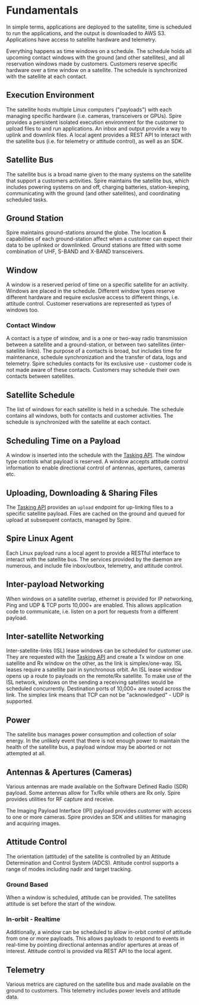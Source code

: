 # Fundamentals

In simple terms, applications are deployed to the satellite, time is scheduled to run the applications, and the output is downloaded to AWS S3. Applications have access to satellite hardware and telemetry.

Everything happens as time windows on a schedule. The schedule holds all upcoming contact windows with the ground (and other satellites), and all reservation windows made by customers. Customers reserve specific hardware over a time window on a satellite. The schedule is synchronized with the satellite at each contact.


## Execution Environment
The satellite hosts multiple Linux computers ("payloads") with each managing specific hardware (i.e. cameras, transceivers or GPUs). Spire provides a persistent isolated execution environment for the customer to upload files to and run applications. An inbox and output provide a way to uplink and downlink files. A local agent provides a REST API to interact with the satellite bus (i.e. for telemetry or attitude control), as well as an SDK. 


## Satellite Bus
The satellite bus is a broad name given to the many systems on the satellite that support a customers activities.  Spire maintains the satellite bus, which includes powering systems on and off, charging batteries, station-keeping, communicating with the ground (and other satellites), and coordinating scheduled tasks. 


## Ground Station
Spire maintains ground-stations around the globe. The location & capabilities of each ground-station affect when a customer can expect their data to be uplinked or downlinked. Ground stations are fitted with some combination of UHF, S-BAND and X-BAND transceivers.


## Window
A window is a reserved period of time on a specific satellite for an activity. Windows are placed in the schedule. Different window types reserve different hardware and require exclusive access to different things, i.e. attitude control. Customer reservations are represented as types of windows too.


### Contact Window
A contact is a type of window, and is a one or two-way radio transmission between a satellite and a ground-station, or between two satellites (inter-satellite links). The purpose of a contacts is broad, but includes time for maintenance, schedule synchronization and the transfer of data, logs and telemetry. Spire schedules contacts for its exclusive use - customer code is not made aware of these contacts. Customers may schedule their own contacts between satellites. 


## Satellite Schedule
The list of windows for each satellite is held in a schedule. The schedule contains all windows, both for contacts and customer activities. The schedule is synchronized with the satellite at each contact. 


## Scheduling Time on a Payload
A window is inserted into the schedule with the [Tasking API](). The window type controls what payload is reserved. A window accepts attitude control information to enable directional control of antennas, apertures, cameras etc. 


## Uploading, Downloading & Sharing Files
The [Tasking API]() provides an `upload` endpoint for up-linking files to a specific satellite payload. Files are cached on the ground and queued for upload at subsequent contacts, managed by Spire.


## Spire Linux Agent
Each Linux payload runs a local agent to provide a RESTful interface to interact with the satellite bus. The services provided by the daemon are numerous, and include file inbox/outbox, telemetry, and attitude control.


## Inter-payload Networking
When windows on a satellite overlap, ethernet is provided for IP networking, Ping and UDP & TCP ports 10,000+ are enabled. This allows application code to communicate, i.e. listen on a port for requests from a different payload.


## Inter-satellite Networking
Inter-satellite-links (ISL) lease windows can be scheduled for customer use. They are requested with the [Tasking API]() and create a Tx window on one satellite and Rx window on the other, as the link is simplex/one-way. ISL leases require a satellite pair in synchronous orbit.  An ISL lease window opens up a route to payloads on the remote/Rx satellite. To make use of the ISL network, windows on the sending a receiving satellites would be scheduled concurrently. Destination ports of 10,000+ are routed across the link. The simplex link means that TCP can not be "acknowledged" - UDP is supported.


## Power
The satellite bus manages power consumption and collection of solar energy. In the unlikely event that there is not enough power to maintain the health of the satellite bus, a payload window may be aborted or not attempted at all. 


## Antennas & Apertures (Cameras)
Various antennas are made available on the Software Defined Radio (SDR) payload.  Some antennas allow for Tx/Rx while others are Rx only. Spire provides utilities for RF capture and receive.

The Imaging Payload Interface (IPI) payload provides customer with access to one or more cameras. Spire provides an SDK and utilities for managing and acquiring images.


## Attitude Control
The orientation (attitude) of the satellite is controlled by an Attitude Determination and Control System (ADCS). Attitude control supports a range of modes including nadir and target tracking.


### Ground Based
When a window is scheduled, attitude can be provided. The satellites attitude is set before the start of the window.


### In-orbit - Realtime
Additionally, a window can be scheduled to allow in-orbit control of attitude from one or more payloads. This allows payloads to respond to events in real-time by pointing directional antennas and/or apertures at areas of interest. Attitude control is provided via REST API to the local agent. 


## Telemetry
Various metrics are captured on the satellite bus and made available on the ground to customers. This telemetry includes power levels and attitude data. 
